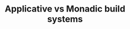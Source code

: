 ---
title: Applicative vs Monadic build systems
url: http://neilmitchell.blogspot.co.uk/2014/07/applicative-vs-monadic-build-systems.html
authors:
- Neil Mitchell
type: article
tags:
- build systems
libraries:
- Shake
doHaskell-type: blog post
dohaskell-year: 2014
---